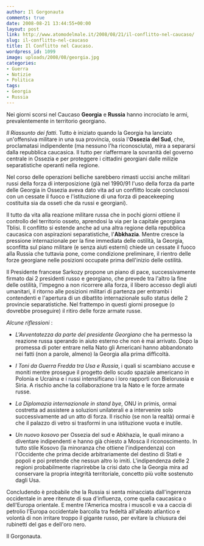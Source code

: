 ```yaml
---
author: Il Gorgonauta
comments: true
date: 2008-08-21 13:44:55+00:00
layout: post
link: http://www.atomodelmale.it/2008/08/21/il-conflitto-nel-caucaso/
slug: il-conflitto-nel-caucaso
title: Il Conflitto nel Caucaso.
wordpress_id: 1099
image: uploads/2008/08/georgia.jpg
categories:
- Guerra
- Notizie
- Politica
tags:
- Georgia
- Russia
---
```



Nei giorni scorsi nel Caucaso **Georgia** e **Russia** hanno incrociato le armi, prevalentemente in territorio georgiano.

_Il Riassunto dei fatti_. Tutto è iniziato quando la Georgia ha lanciato un'offensiva militare in una sua provincia, ossia l'**Ossezia del Sud**, che, proclamatasi indipendente (ma nessuno l'ha riconosciuta), mira a separarsi dalla repubblica caucasica. Il tutto per riaffermare la sovranità del governo centrale in Ossezia e per proteggere i cittadini georgiani dalle milizie separatistiche operanti nella regione.

Nel corso delle operazioni belliche sarebbero rimasti uccisi anche militari russi della forza di interposizione (già nel 1990/91 l'uso della forza da parte delle Georgia in Ossezia aveva dato vita ad un conflitto locale conclusosi con un cessate il fuoco e l'istituzione di una forza di peacekeeping costituita sia da osseti che da russi e georgiani).

Il tutto da vita alla reazione militare russa che in pochi giorni ottiene il controllo del territorio osseto, aprendosi la via per la capitale georgiana Tblisi. Il conflitto si estende anche ad una altra regione della repubblica caucasica con aspirazioni separatistiche, l'**Abkhazia**. Mentre cresce la pressione internazionale per la fine immediata delle ostilità, la Georgia, sconfitta sul piano militare (e senza aiuti esterni) chiede un cessate il fuoco alla Russia che tuttavia pone, come condizione preliminare, il rientro delle forze georgiane nelle posizioni occupate prima dell'inizio delle ostilità.

Il Presidente francese Sarkozy propone un piano di pace, successivamente firmato dai 2 presidenti russo e georgiano, che prevede tra l'altro la fine delle ostilità, l'impegno a non ricorrere alla forza, il libero accesso degli aiuti umanitari, il ritorno alle posizioni militari di partenza per entrambi i contendenti e l'apertura di un dibattito internazionale sullo status delle 2 provincie separatistiche. Nel frattempo in questi giorni prosegue (o dovrebbe proseguire) il ritiro delle forze armate russe.

_Alcune riflessioni_ :

	
  * _L'Avventatezza da parte del presidente Georgiano_ che ha permesso la reazione russa sperando in aiuto esterno che non è mai arrivato. Dopo la promessa di poter entrare nella Nato gli Americani hanno abbandonato nei fatti (non a parole, almeno) la Georgia alla prima difficoltà.

	
  * _I Toni da Guerra Fredda tra Usa e Russia_, i quali si scambiano accuse e moniti mentre prosegue il progetto dello scudo spaziale americano in Polonia e Ucraina e i russi intensificano i loro rapporti con Bielorussia e Siria. A rischio anche la collaborazione tra la Nato e le forze armate russe.

	
  * _La Diplomazia internazionale in stand bye_, ONU in primis, ormai costretta ad assistere a soluzioni unilaterali e a intervenire solo successivamente ad un atto di forza. Il rischio (se non la realtà) ormai è che il palazzo di vetro si trasformi in una istituzione vuota e inutile.

	
  * _Un nuovo kosovo_ per Ossezia del sud e Abkhazia, le quali mirano a diventare indipendenti e hanno già chiesto a Mosca il riconoscimento. In tutto stile Kosovo (la minoranza che ottiene l'indipendenza) con l'Occidente che prima decide arbitrariamente del destino di Stati e popoli e poi pretende che nessun altro lo imiti. L'indipendenza delle 2 regioni probabilmente riaprirebbe la crisi dato che la Georgia mira ad conservare la propria integrità territoriale, concetto più volte sostenuto dagli Usa.

Concludendo è probabile che la Russia si senta minacciata dall'ingerenza occidentale in aree ritenute di sua d'influenza, come quella caucasica o dell'Europa orientale. E mentre l'America mostra i muscoli e va a caccia di petrolio l'Europa occidentale barcolla tra fedeltà all'alleato atlantico e volontà di non irritare troppo il gigante russo, per evitare la chiusura dei rubinetti del gas e dell'oro nero.

Il Gorgonauta.
